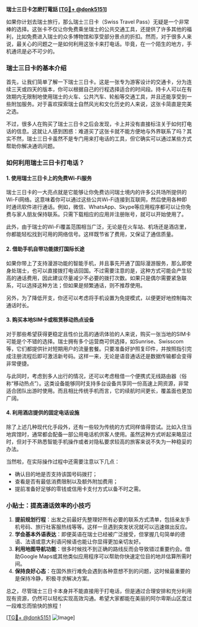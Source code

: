 **瑞士三日卡怎麽打電話 [[TG💪+ @donk5151](https://t.me/s/donk5151)]**

如果你计划去瑞士旅行，那么瑞士三日卡（Swiss Travel Pass）无疑是一个非常棒的选择。这张卡不仅让你免费乘坐瑞士的公共交通工具，还提供了许多其他的福利，比如免费进入瑞士的众多博物馆和享受部分景点的折扣。然而，对于很多人来说，最关心的问题之一是如何利用这张卡来打电话。毕竟，在一个陌生的地方，手机通讯是必不可少的。

### 瑞士三日卡的基本介绍

首先，让我们简单了解一下瑞士三日卡。这是一张专为游客设计的交通卡，分为连续三天或四天的版本，你可以根据自己的行程选择适合的时间段。持卡人可以在有效期内无限制地使用瑞士的火车、公共汽车、轮船等交通工具，并且还能享受到一些附加服务。对于喜欢探索瑞士自然风光和文化历史的人来说，这张卡简直是完美之选。

不过，很多人在购买了瑞士三日卡之后会发现，卡上并没有直接标注关于如何打电话的信息。这就让人感到困惑：难道买了这张卡就不能方便地与外界联系了吗？其实不然，瑞士三日卡虽然不是专门用来打电话的工具，但它确实可以通过某些方式帮助你解决通讯问题。

### 如何利用瑞士三日卡打电话？

#### 1. 使用瑞士三日卡上的免费Wi-Fi服务

瑞士三日卡的一大亮点就是它能够让你免费访问瑞士境内的许多公共场所提供的Wi-Fi网络。这意味着你可以通过这些公共Wi-Fi连接到互联网，然后使用各种即时通讯软件进行通话。例如，微信、WhatsApp、Skype等应用程序都可以让你免费与家人朋友保持联系。只需下载相应的应用并注册账号，就可以开始使用了。

此外，由于瑞士的Wi-Fi覆盖范围相当广泛，无论是在火车站、机场还是酒店里，你都能轻松找到可用的网络信号。这样既节省了费用，又保证了通信质量。

#### 2. 借助手机自带功能拨打国际长途

如果你带上了支持漫游功能的智能手机，并且事先开通了国际漫游服务，那么即使身处瑞士，也可以直接拨打电话回国。不过需要注意的是，这种方式可能会产生较高的通话费用，因此建议尽量减少不必要的拨打次数。如果只是偶尔需要紧急联系，可以选择这种方法；但如果是频繁通话，则不推荐使用。

另外，为了降低开支，你还可以考虑将手机设置为免提模式，以便更好地控制每次通话时长。

#### 3. 购买本地SIM卡或租赁移动热点设备

对于那些希望获得更稳定且性价比高的通讯体验的人来说，购买一张当地的SIM卡可能是个不错的选择。瑞士拥有多个运营商可供选择，如Sunrise、Swisscom等，它们都提供针对短期用户的流量套餐。只要准备好护照复印件，并按照指引完成注册流程后即可激活新号码。这样一来，无论是语音通话还是数据传输都会变得非常便捷。

与此同时，考虑到多人出行的情况，还可以考虑租借一个便携式无线路由器（俗称“移动热点”）。这类设备能够同时支持多台设备共享同一份高速上网资源，非常适合团队出游时使用。而且相比传统手机而言，它的续航时间更长，覆盖面也更加广阔。

#### 4. 利用酒店提供的固定电话设施

除了上述几种现代化手段外，还有一些较为传统的方式同样值得尝试。比如入住当地宾馆时，通常都会配备一部公用电话机供客人使用。虽然这种方式听起来略显过时，但对于不熟悉智能手机操作或者对隐私要求较高的旅客来说不失为一种稳妥的办法。

当然啦，在实际操作过程中还需要注意以下几点：

- 确认目的地是否支持该国号码拨打；
- 查看是否有最低消费限制以及额外附加费用；
- 提前准备好足够的零钱或信用卡支付方式以备不时之需。

### 小贴士：提高通话效率的小技巧

1. **提前规划行程**：出发之前最好先整理好所有必要的联系方式清单，包括亲友手机号码、旅行社客服热线等等。这样一旦遇到突发状况就可以迅速做出反应。
2. **学会基本外语表达**：即便英语在瑞士已经被广泛接受，但掌握几句简单的德语、法语或意大利语问候语也能让你显得更加亲切友好。
3. **利用地图导航功能**：很多时候找不到正确的路线反而会导致错过重要约会。借助Google Maps或其他类似应用程序可以帮助你快速定位目的地并估算所需时间。
4. **保持良好心态**：在国外旅行难免会遇到各种意想不到的问题，这时候最重要的是保持冷静，积极寻求解决方案。

总之，尽管瑞士三日卡本身并不能直接用于打电话，但是通过合理安排和充分利用现有资源，仍然可以轻松实现高效沟通。希望大家都能在美丽的阿尔卑斯山区度过一段难忘而愉快的旅程！

[[TG💪+ @donk5151](https://t.me/s/donk5151) ![Image](https://i.postimg.cc/rwNCRYN7/Snipaste-2025-04-30-17-27-05.png)]